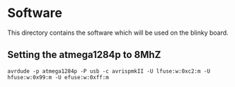 Software
==========
This directory contains the software which will be used on the blinky board.

## Setting the atmega1284p to 8MhZ
    avrdude -p atmega1284p -P usb -c avrispmkII -U lfuse:w:0xc2:m -U hfuse:w:0x99:m -U efuse:w:0xff:m
